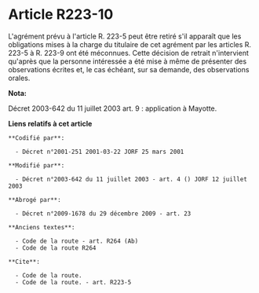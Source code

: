# Article R223-10

L'agrément prévu à l'article R. 223-5 peut être retiré s'il apparaît que les obligations mises à la charge du titulaire de
cet agrément par les articles R. 223-5 à R. 223-9 ont été méconnues. Cette décision de retrait n'intervient qu'après que la
personne intéressée a été mise à même de présenter des observations écrites et, le cas échéant, sur sa demande, des
observations orales.

**Nota:**

Décret 2003-642 du 11 juillet 2003 art. 9 : application à Mayotte.

**Liens relatifs à cet article**

	**Codifié par**:

	  - Décret n°2001-251 2001-03-22 JORF 25 mars 2001

	**Modifié par**:

	  - Décret n°2003-642 du 11 juillet 2003 - art. 4 () JORF 12 juillet 2003

	**Abrogé par**:

	  - Décret n°2009-1678 du 29 décembre 2009 - art. 23

	**Anciens textes**:

	  - Code de la route - art. R264 (Ab)
	  - Code de la route R264

	**Cite**:

	  - Code de la route.
	  - Code de la route. - art. R223-5
